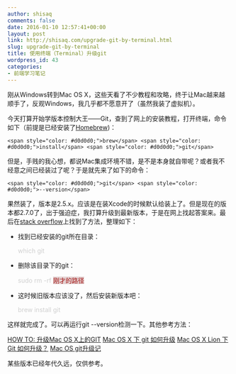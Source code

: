```yaml
---
author: shisaq
comments: false
date: 2016-01-10 12:57:41+00:00
layout: post
link: http://shisaq.com/upgrade-git-by-terminal.html
slug: upgrade-git-by-terminal
title: 使用终端（Terminal）升级git
wordpress_id: 43
categories:
- 前端学习笔记
---
```


刚从Windows转到Mac OS X，这些天看了不少教程和攻略，终于让Mac越来越顺手了，反观Windows，我几乎都不愿意开了（虽然我装了虚拟机）。




今天打算开始学版本控制大王——Git，查到了网上的安装教程，打开终端，命令如下（前提是已经安装了[Homebrew](http://brew.sh/))：







    
    <span style="color: #d0d0d0;">brew</span> <span style="color: #d0d0d0;">install</span> <span style="color: #d0d0d0;">git</span>
    







但是，手贱的我心想，都说Mac集成环境不错，是不是本身就自带呢？或者我不经意之间已经装过了呢？于是就先来了如下的命令：







    
    <span style="color: #d0d0d0;">git</span> <span style="color: #d0d0d0;">--version</span>
    







果然装了，版本是2.5.x。应该是在装Xcode的时候默认给装上了。但是现在的版本都2.7.0了，出于强迫症，我打算升级到最新版本，于是在网上找起答案来。最后在[stack overflow](https://stackoverflow.com/questions/28633983/upgrading-git-with-brew-gives-no-such-file-or-directory-usr-local-cellar-git/28682586#28682586?newreg=950a4e7fa7394d5dace7f66427971c88)上找到了方法，整理如下：






	
  * 找到已经安装的git所在目录：






    
    <span style="color: #d0d0d0;">which</span> <span style="color: #d0d0d0;">git</span>








	
  * 删除该目录下的git：






    
    <span style="color: #d0d0d0;">sudo</span> <span style="color: #d0d0d0;">rm</span> <span style="color: #d0d0d0;">-rf</span> <span style="color: #a61717; background-color: #e3d2d2;">刚才的路径</span>
    








	
  * 这时候旧版本应该没了，然后安装新版本吧：






    
    <span style="color: #d0d0d0;">brew</span> <span style="color: #d0d0d0;">install</span> <span style="color: #d0d0d0;">git</span>
    







这样就完成了。可以再运行git --version检测一下。其他参考方法：




[HOW TO: 升级Mac OS X上的GIT](http://jeeker.net/article/how-to-upgrade-git-on-mac-os/)
[Mac OS X 下 git 如何升级](http://yang3wei.github.io/blog/2013/02/01/mac-os-x-xia-git-ru-he-sheng-ji/)
[Mac OS X Lion 下 Git 如何升级？](https://segmentfault.com/q/1010000000095119)
[Mac OS git升级记](https://www.phodal.com/blog/use-brew-cleanup-clean-old-git/)




某些版本已经年代久远，仅供参考。

